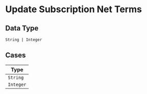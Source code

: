 
# Update Subscription Net Terms

## Data Type

`String | Integer`

## Cases

| Type |
|  --- |
| `String` |
| `Integer` |

